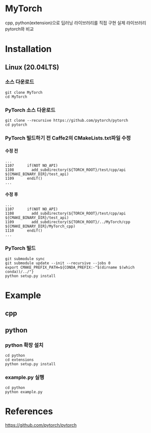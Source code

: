 # MyTorch

cpp, python(extension)으로 딥러닝 라이브러리를 직접 구현
실제 라이브러리 pytorch와 비교 

# Installation

## Linux (20.04LTS)

### 소스 다운로드
```
git clone MyTorch
cd MyTorch
```

### PyTorch 소스 다운로드
```
git clone --recursive https://github.com/pytorch/pytorch
cd pytorch
```

### PyTorch 빌드하기 전 Caffe2의 CMakeLists.txt파일 수정

#### 수정 전
```
...
1107      if(NOT NO_API)
1108        add_subdirectory(${TORCH_ROOT}/test/cpp/api ${CMAKE_BINARY_DIR}/test_api)
1109      endif()
...
```

#### 수정 후
```
...
1107      if(NOT NO_API)
1108        add_subdirectory(${TORCH_ROOT}/test/cpp/api ${CMAKE_BINARY_DIR}/test_api)
1109        add_subdirectory(${TORCH_ROOT}/../MyTorch/cpp ${CMAKE_BINARY_DIR}/MyTorch_cpp)
1110      endif()
...
```

### PyTorch 빌드
```
git submodule sync
git submodule update --init --recursive --jobs 0
export CMAKE_PREFIX_PATH=${CONDA_PREFIX:-"$(dirname $(which conda))/../"}
python setup.py install
```

# Example
## cpp

## python

### python 확장 설치
```
cd python
cd extensions
python setup.py install
```

### example.py 실행
```
cd python
python example.py
```


# References
https://github.com/pytorch/pytorch
